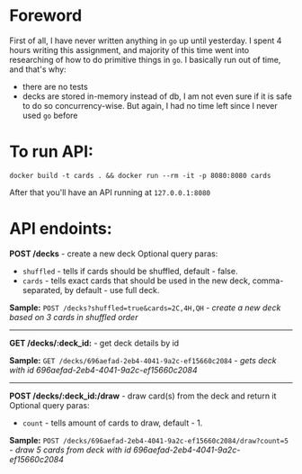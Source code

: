 # Foreword
First of all, I have never written anything in `go` up until yesterday. I spent 4 hours writing this assignment, and majority of this time went into researching of how to do primitive things in `go`. I basically run out of time, and that's why:
- there are no tests
- decks are stored in-memory instead of db, I am not even sure if it is safe to do so concurrency-wise. But again, I had no time left since I never used `go` before


# To run API:

`docker build -t cards . && docker run --rm -it -p 8080:8080 cards`

After that you'll have an API running at `127.0.0.1:8080`


# API endoints:

**POST /decks** - create a new deck
Optional query paras: 
- `shuffled` - tells if cards should be shuffled, default - false.
- `cards` - tells exact cards that should be used in the new deck, comma-separated, by default - use full deck.

**Sample:** `POST /decks?shuffled=true&cards=2C,4H,QH` - *create a new deck based on 3 cards in shuffled order*
 
 ***

**GET /decks/:deck_id:** - get deck details by id

**Sample:** `GET /decks/696aefad-2eb4-4041-9a2c-ef15660c2084` - *gets deck with id 696aefad-2eb4-4041-9a2c-ef15660c2084*

***

**POST /decks/:deck_id:/draw** - draw card(s) from the deck and return it
Optional query paras: 
- `count` - tells amount of cards to draw, default - 1.

**Sample:** `POST /decks/696aefad-2eb4-4041-9a2c-ef15660c2084/draw?count=5` - *draw 5 cards from deck with id 696aefad-2eb4-4041-9a2c-ef15660c2084*